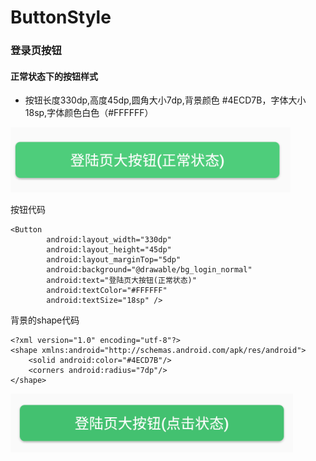 # ButtonStyle
### 登录页按钮

#### 正常状态下的按钮样式

- 按钮长度330dp,高度45dp,圆角大小7dp,背景颜色 #4ECD7B，字体大小18sp,字体颜色白色（#FFFFFF）


![正常状态下的登录页按钮](https://raw.githubusercontent.com/zhenghuiC/ButtonStyle/master/src/main/res/mipmap-xxhdpi/ic_login_normal.png)

按钮代码
```
<Button
        android:layout_width="330dp"
        android:layout_height="45dp"
        android:layout_marginTop="5dp"
        android:background="@drawable/bg_login_normal"
        android:text="登陆页大按钮(正常状态)"
        android:textColor="#FFFFFF"
        android:textSize="18sp" />
```
背景的shape代码

```
<?xml version="1.0" encoding="utf-8"?>
<shape xmlns:android="http://schemas.android.com/apk/res/android">
    <solid android:color="#4ECD7B"/>
    <corners android:radius="7dp"/>
</shape>

```


![点击状态下的登录页按钮](https://raw.githubusercontent.com/zhenghuiC/ButtonStyle/master/src/main/res/mipmap-xxhdpi/ic_login_press.png)


